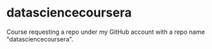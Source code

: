 # datasciencecoursera
Course requesting a repo under my GitHub account with a repo name "datasciencecoursera".
